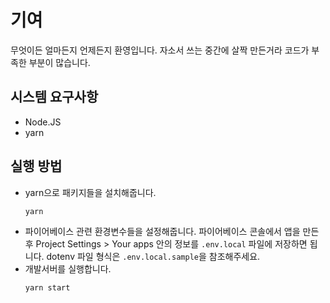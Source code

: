 # 기여

무엇이든 얼마든지 언제든지 환영입니다. 자소서 쓰는 중간에 살짝 만든거라 코드가 부족한 부분이 많습니다.

## 시스템 요구사항

- Node.JS
- yarn

## 실행 방법

- yarn으로 패키지들을 설치해줍니다.
  ```
  yarn
  ```
- 파이어베이스 관련 환경변수들을 설정해줍니다. 파이어베이스 콘솔에서 앱을 만든 후 Project Settings > Your apps 안의 정보를 `.env.local` 파일에 저장하면 됩니다. dotenv 파일 형식은 `.env.local.sample`을 참조해주세요.
- 개발서버를 실행합니다.
  ```
  yarn start
  ```
